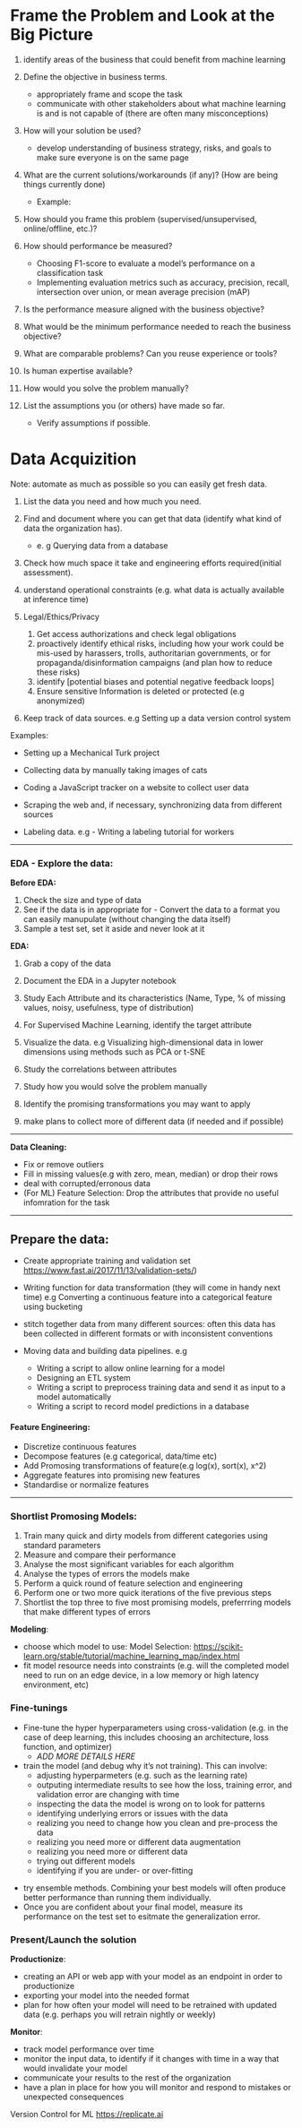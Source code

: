 # Frame the Problem and Look at the Big Picture

1. identify areas of the business that could benefit from machine learning 
2. Define the objective in business terms. 
   - appropriately frame and scope the task
   - communicate with other stakeholders about what machine learning is and is not capable of (there are often many misconceptions)
3. How will your solution be used?
   * develop understanding of business strategy, risks, and goals to make sure everyone is on the same page
4. What are the current solutions/workarounds (if any)? (How are being things currently done)
   * Example: 

5. How should you frame this problem (supervised/unsupervised, online/offline, etc.)?
6. How should performance be measured?
   * Choosing F1-score to evaluate a model’s performance on a classification task 
   * Implementing evaluation metrics such as accuracy, precision, recall, intersection over union, or mean average precision (mAP)
7. Is the performance measure aligned with the business objective?
8. What would be the minimum performance needed to reach the business objective?
9. What are comparable problems? Can you reuse experience or tools?
10. Is human expertise available?
11. How would you solve the problem manually?
12. List the assumptions you (or others) have made so far.
    * Verify assumptions if possible.



# Data Acquizition 

Note: automate as much as possible so you can easily get fresh data.

1. List the data you need and how much you need.

2. Find and document where you can get that data (identify what kind of data the organization has). 

   * e. g Querying data from a database

3. Check how much space it take and engineering efforts required(initial assessment). 

4. understand operational constraints (e.g. what data is actually available at inference time)

5. Legal/Ethics/Privacy

   1. Get access authorizations and check legal obligations 
   2. proactively identify ethical risks, including how your work could be mis-used by harassers, trolls, authoritarian governments, or for propaganda/disinformation campaigns (and plan how to reduce these risks)
   3. identify [potential biases and potential negative feedback loops]
   4. Ensure sensitive Information is deleted or protected (e.g anonymized)

6. Keep track of data sources. e.g  Setting up a data version control system

   

Examples: 

* Setting up a Mechanical Turk project 

- Collecting data by manually taking images of cats 

- Coding a JavaScript tracker on a website to collect user data 

- Scraping the web and, if necessary, synchronizing data from different sources

- Labeling data. e.g \- Writing a labeling tutorial for workers

  

-------



### EDA - Explore the data: 

**Before EDA:** 

1. Check the size and type of data 
2. See if the data is in appropriate for  - Convert the data to a format you can easily manupulate (without changing the data itself)
3. Sample a test set, set it aside and never look at it 

**EDA:** 

1. Grab a copy of the data 

2. Document the EDA in a Jupyter notebook

3. Study Each Attribute and its characteristics (Name, Type, % of missing values, noisy, usefulness, type of distribution)

4. For Supervised Machine Learning, identify the target attribute 

5. Visualize the data. e.g Visualizing high-dimensional data in lower dimensions using methods such as PCA or t-SNE

6. Study the correlations between attributes 

7. Study how you would solve the problem manually

8. Identify the promising transformations you may want to apply

9. make plans to collect more of different data (if needed and if possible)

   

-------

   

**Data Cleaning:** 

* Fix or remove outliers 
* Fill in missing values(e.g with zero, mean, median) or drop their rows  
* deal with corrupted/erronous  data
* (For ML) Feature Selection: Drop the attributes that provide no useful infomration for the task 



----



## Prepare the data: 

* Create appropriate training and validation set https://www.fast.ai/2017/11/13/validation-sets/)
* Writing function for data transformation (they will come in handy next time) e.g  Converting a continuous feature into a categorical feature using bucketing 

* stitch together data from many different sources: often this data has been collected in different formats or with inconsistent conventions
* Moving data and building data pipelines. e.g 
  *  Writing a script to allow online learning for a model 
  *  Designing an ETL system 
  *  Writing a script to preprocess training data and send it as input to a model automatically
  *  Writing a script to record model predictions in a database



#### Feature Engineering: 

* Discretize continuous features
* Decompose features (e.g categorical, data/time etc)
* Add Promosing transformations of feature(e.g log(x), sort(x), x^2)
* Aggregate features into promising new features
* Standardise or normalize features  



-----



### Shortlist Promosing Models: 



1. Train many quick and dirty models from different categories using standard parameters
2. Measure and compare their performance 
3. Analyse the most significant variables for each algorithm
4. Analyse the types of errors the models make 
5. Perform a quick round of feature selection and engineering
6. Perform one or two more quick iterations of the five previous steps 
7. Shortlist the top three to five most promising models, preferrring models that make different types of errors 



**Modeling**:

- choose which model to use: Model Selection: https://scikit-learn.org/stable/tutorial/machine_learning_map/index.html
- fit model resource needs into constraints (e.g. will the completed model need to run on an edge device, in a low memory or high latency environment, etc)



### Fine-tunings 

- Fine-tune the hyper hyperparameters using cross-validation (e.g. in the case of deep learning, this includes choosing an architecture, loss function, and optimizer)
  - *ADD MORE DETAILS HERE* 
- train the model (and debug why it’s not training). This can involve:
  - adjusting hyperparmeters (e.g. such as the learning rate)
  - outputing intermediate results to see how the loss, training error, and validation error are changing with time
  - inspecting the data the model is wrong on to look for patterns
  - identifying underlying errors or issues with the data
  - realizing you need to change how you clean and pre-process the data
  - realizing you need more or different data augmentation
  - realizing you need more or different data
  - trying out different models
  - identifying if you are under- or over-fitting

* try ensemble methods. Combining your best models will often produce better performance than running them individually. 
* Once you are confident about your final model, measure its performance on the test set to esitmate the generalization error. 



### Present/Launch the solution 

**Productionize**:

- creating an API or web app with your model as an endpoint in order to productionize
- exporting your model into the needed format
- plan for how often your model will need to be retrained with updated data (e.g. perhaps you will retrain nightly or weekly)

**Monitor**:

- track model performance over time
- monitor the input data, to identify if it changes with time in a way that would invalidate your model
- communicate your results to the rest of the organization
- have a plan in place for how you will monitor and respond to mistakes or unexpected consequences

Version Control for ML https://replicate.ai 

